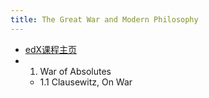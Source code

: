 ```yaml
---
title: The Great War and Modern Philosophy
---
```


- [edX课程主页](https://learning.edx.org/course/course-v1:KULeuvenX+GRAPHx+1T2017/home)
- 1. War of Absolutes
    - 1.1 Clausewitz, On War
